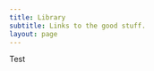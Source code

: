 ```yaml
---
title: Library
subtitle: Links to the good stuff.
layout: page
---
```

Test
<style>

.node {
  cursor: pointer;
}

.node circle {
  fill: #FF0000;
  stroke: black;
  stroke-width: 1.5px;
}

.node text {
  font: 11px sans-serif;
}

.link {
  fill: none;
  stroke: #FF0000;

  stroke-width: 1.5px;
}

</style>
<style id="style-1-cropbar-clipper">/* Copyright 2014 Evernote Corporation. All rights reserved. */
.en-markup-crop-options {
    top: 18px !important;
    left: 50% !important;
    margin-left: -100px !important;
    width: 200px !important;
    border: 2px rgba(255,255,255,.38) solid !important;
    border-radius: 4px !important;
}

.en-markup-crop-options div div:first-of-type {
    margin-left: 0px !important;
}
</style></head><body>
<script src="https://d3js.org/d3.v3.min.js"></script>
<script>

var margin = {top: 20, right: 120, bottom: 20, left: 120},
    width = 960 - margin.right - margin.left,
    height = 800 - margin.top - margin.bottom;

var i = 0,
    duration = 750,
    root;

var tree = d3.layout.tree()
    .size([height, width]);

var diagonal = d3.svg.diagonal()
    .projection(function(d) { return [d.y, d.x]; });

var svg = d3.select("body").append("svg")
    .attr("width", width + margin.right + margin.left)
    .attr("height", height + margin.top + margin.bottom)
  .append("g")
    .attr("transform", "translate(" + margin.left + "," + margin.top + ")");

d3.json("/d3test2/mydata.json", function(error, turbo) {
  root = turbo;
  root.x0 = height / 2;
  root.y0 = 0;

  function collapse(d) {
    if (d.children) {
      d._children = d.children;
      d._children.forEach(collapse);
      d.children = null;
    }
  }

  root.children.forEach(collapse);
  update(root);
});

d3.select(self.frameElement).style("height", "800px");

function update(source) {

  // Compute the new tree layout.
  var nodes = tree.nodes(root).reverse(),
      links = tree.links(nodes);

  // Normalize for fixed-depth.
  nodes.forEach(function(d) { d.y = d.depth * 180; });

  // Update the nodes…
  var node = svg.selectAll("g.node")
      .data(nodes, function(d) { return d.id || (d.id = ++i); });

  // Enter any new nodes at the parent's previous position.
  var nodeEnter = node.enter().append("g")
      .attr("class", "node")
      .attr("transform", function(d) { return "translate(" + source.y0 + "," + source.x0 + ")"; })
      .on("click", click);

  nodeEnter.append("circle")
      .attr("r", 1e-6)
      .style("fill", function(d) { return d._children ? "red" : "#fff"; });


  nodeEnter.each(function(d){
    var thisNode = d3.select(this);
    if (!d.children) {
        thisNode.append("a")
            .attr("xlink:href", function(d) { return d.URL; })
            .append("text")
                .attr("x", 8)
                .attr("dy", 3)
                .attr("text-anchor", "start")
                .text(function(d) { return d.name; });
    } else {
        thisNode.append("text")
            .attr("x", -8)
            .attr("dy", 3)
            .attr("text-anchor", "end")
            .text(function(d) { return d.name; });      
    }
});


  // Transition nodes to their new position.
  var nodeUpdate = node.transition()
      .duration(duration)
      .attr("transform", function(d) { return "translate(" + d.y + "," + d.x + ")"; });

  nodeUpdate.select("circle")
      .attr("r", 4.5)
      .style("fill", function(d) { return d._children ? "red" : "#fff"; });

  nodeUpdate.select("text")
      .style("fill-opacity", 1);

  // Transition exiting nodes to the parent's new position.
  var nodeExit = node.exit().transition()
      .duration(duration)
      .attr("transform", function(d) { return "translate(" + source.y + "," + source.x + ")"; })
      .remove();

  nodeExit.select("circle")
      .attr("r", 1e-6);

  nodeExit.select("text")
      .style("fill-opacity", 1e-6);

  // Update the links…
  var link = svg.selectAll("path.link")
      .data(links, function(d) { return d.target.id; });

  // Enter any new links at the parent's previous position.
  link.enter().insert("path", "g")
      .attr("class", "link")
      .attr("d", function(d) {
        var o = {x: source.x0, y: source.y0};
        return diagonal({source: o, target: o});
      });

  // Transition links to their new position.
  link.transition()
      .duration(duration)
      .attr("d", diagonal);

  // Transition exiting nodes to the parent's new position.
  link.exit().transition()
      .duration(duration)
      .attr("d", function(d) {
        var o = {x: source.x, y: source.y};
        return diagonal({source: o, target: o});
      })
      .remove();

  // Stash the old positions for transition.
  nodes.forEach(function(d) {
    d.x0 = d.x;
    d.y0 = d.y;
  });
}

// Toggle children on click.
function click(d) {
  if (d.children) {
    d._children = d.children;
    d.children = null;
  } else {
    d.children = d._children;
    d._children = null;
  }
  update(d);
}

</script>
